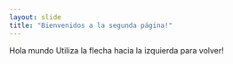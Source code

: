```yaml
---
layout: slide
title: "Bienvenidos a la segunda página!"
---
```

Hola mundo
Utiliza la flecha hacia la izquierda para volver! 
